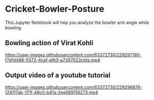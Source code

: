 # Cricket-Bowler-Posture
This Jupyter Notebook will hep you analyze the bowler arm angle while bowling 

## Bowling action of Virat Kohli
https://user-images.githubusercontent.com/63372730/229297190-f7d1d488-5372-4caf-afb3-a7267023cbfa.mp4
## Output video of a youtube tutorial
https://user-images.githubusercontent.com/63372730/229296878-124117ab-171f-48c0-b41a-2ee065f56273.mp4
